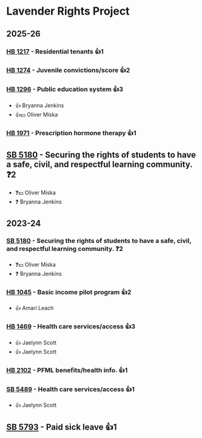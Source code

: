 # Lavender Rights Project
## 2025-26

### [HB 1217](/bill/2025-26/hb/1217/) - Residential tenants 👍1  

### [HB 1274](/bill/2025-26/hb/1274/) - Juvenile convictions/score 👍2  

### [HB 1296](/bill/2025-26/hb/1296/) - Public education system 👍3  
* 👍 Bryanna Jenkins
* 👍💵 Oliver Miska

### [HB 1971](/bill/2025-26/hb/1971/) - Prescription hormone therapy 👍1  

## [SB 5180](/bill/2025-26/sb/5180/) - Securing the rights of students to have a safe, civil, and respectful learning community.   ❓2
* ❓💵 Oliver Miska
* ❓ Bryanna Jenkins

## 2023-24

### [SB 5180](/bill/2023-24/sb/5180/) - Securing the rights of students to have a safe, civil, and respectful learning community.   ❓2
* ❓💵 Oliver Miska
* ❓ Bryanna Jenkins

### [HB 1045](/bill/2023-24/hb/1045/) - Basic income pilot program 👍2  
* 👍 Amari Leach

### [HB 1469](/bill/2023-24/hb/1469/) - Health care services/access 👍3  
* 👍 Jaelynn Scott
* 👍 Jaelynn Scott

### [HB 2102](/bill/2023-24/hb/2102/) - PFML benefits/health info. 👍1  

### [SB 5489](/bill/2023-24/sb/5489/) - Health care services/access 👍1  
* 👍 Jaelynn Scott

## [SB 5793](/bill/2023-24/sb/5793/) - Paid sick leave 👍1  
